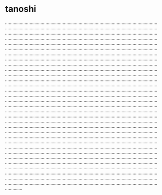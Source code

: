 # tanoshi

..............................................................................................................................................................................................................................................................................................................................................................................................................................................................................................................................................................................................................................................................................................................................................................................................................................................................................................................................................................................................................................................................................................................................................................................................................................................................................................................................................................................................................................................................................................................................................................................................................................................................................................................................................................................................................................................................................................................................................................................................................................................................................................................................................................................................................................................................................................................................................................................................................................................................................................................................................................................................................................................................................................................................................................................................................................................................................................................................................................................................................................................................................................................................................................................................................................................................................................................................................................................................................................................................................................................................................................................................................................................................................................................................................................................................................................................................................................................................................................................................................................................................................................................................................